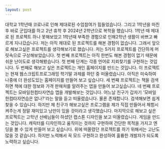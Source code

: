 ```yaml
---
layout: post
---
```

대학교 1학년때 코로나로 인해 제대로된 수업참여가 힘들었습니다. 그리고 1학년을 마친 후 바로 군입대를 하고 2년 휴학 후 2024년 2학년으로 복학을 했습니다. 1학년 때 제대로 된 프로젝트 하나 못해보았고 1학년때 부족한 경험으로 인해2학년 생활이 바쁘고 빠르게 지나갔습니다. 저는 아직 제대로 된 프로젝트를 해본 경험이 없습니다. 그래서 앞으로 해보고싶은 프로젝트를 생각해보기로 했습니다. 저는 5가지 프로젝트를 간단하게 머릿속으로 구상해보았습니다. 첫 번째 프로젝트는 아직 한번도 해본 경험이 없기 때문에 쉬운 난이도로 생각해봤습니다. 첫 번째 단계는 각종 언어로 지뢰찾기를 구현하는 것입니다. 두 번째로 해보고 싶은 프로젝트는 개인 홈페이지를 만드는 것입니다. 이 프로젝트는 현재 웹스크립트프로그래밍 학기말 과제를 하던 중 떠올렸습니다. 아직은 미숙하여 나중에 더 완성도있는 홈페이지를 만들어 보고 싶습니다. 세 번째 프로젝트는 책을 검색하면 책에 대한 정보와 가격 판매처를 알려주는 앱을 만들어 보고싶습니다. 네 번째 프로젝트는 모바일한컴타자연습 앱을 개발해보는 것입니다. 어느날 친구가 갑자기 '모바일 한컴타자연습은 없나?'라는 말을 듣고 떠올렸습니다. 물론 존재합니다. 검색해보면 쉽게 찾을 수 있습니다. 하지만 제 친구가 해보고싶은 프로그램을 제가 직접 만들어서 체험시켜주는게 정말 재미있고 낭만이 있을 것이라고 생각했습니다. 마지막으로 해보고 싶은 프로젝트는 고학년 선배님들이 하셨던 캡스톤 디자인을 보고 떠올렸습니다. 게임을 만드는 것입니다. 캐릭터를 디자인하고 움직이는 것까지 구현하여 간단한 목적을 가지고 엔딩을 볼 수 있게 만들어 보고 싶습니다. 위에 떠올렸던 프로젝트를 하기 위해서는 고난도 많을 것 같습니다. 하지만 노력해서 꼭 모드 구현하고 완성하여 훌륭한 개발자가 되도록 노력하고 싶습니다.
